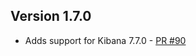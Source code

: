 ## Version 1.7.0

* Adds support for Kibana 7.7.0 - [PR #90](https://github.com/opendistro-for-elasticsearch/index-management-kibana-plugin/pull/90)

